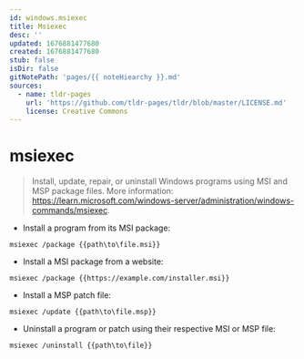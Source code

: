 ```yaml
---
id: windows.msiexec
title: Msiexec
desc: ''
updated: 1676881477680
created: 1676881477680
stub: false
isDir: false
gitNotePath: 'pages/{{ noteHiearchy }}.md'
sources:
  - name: tldr-pages
    url: 'https://github.com/tldr-pages/tldr/blob/master/LICENSE.md'
    license: Creative Commons
---
```

# msiexec

> Install, update, repair, or uninstall Windows programs using MSI and MSP package files.
> More information: <https://learn.microsoft.com/windows-server/administration/windows-commands/msiexec>.

- Install a program from its MSI package:

`msiexec /package {{path\to\file.msi}}`

- Install a MSI package from a website:

`msiexec /package {{https://example.com/installer.msi}}`

- Install a MSP patch file:

`msiexec /update {{path\to\file.msp}}`

- Uninstall a program or patch using their respective MSI or MSP file:

`msiexec /uninstall {{path\to\file}}`

